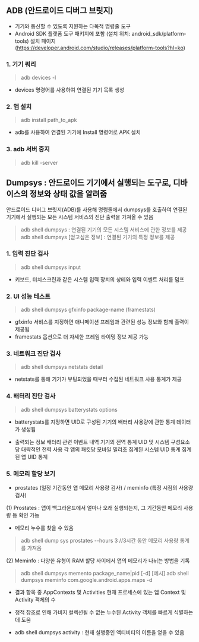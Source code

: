 ## ADB (안드로이드 디버그 브릿지)
- 기기와 통신할 수 있도록 지원하는 다목적 명령줄 도구
- Android SDK 플랫폼 도구 패키지에 포함 (설치 위치: android_sdk/platform-tools)
설치 페이지 (https://developer.android.com/studio/releases/platform-tools?hl=ko)

### 1. 기기 쿼리
> adb devices -l
- devices 명령어를 사용하여 연결된 기기 목록 생성

### 2. 앱 설치
> adb install path_to_apk
- adb를 사용하여 연결된 기기에 Install 명령어로 APK 설치

### 3. adb 서버 중지
> adb kill -server


## Dumpsys : 안드로이드 기기에서 실행되는 도구로, 디바이스의 정보와 상태 값을 알려줌
안드로이드 디버그 브릿지(ADB)를 사용해 명령줄에서 dumpsys를 호출하여 연결된 기기에서 실행되는 모든 시스템 서비스의 진단 출력을 가져올 수 있음

> adb shell dumpsys : 연결된 기기의 모든 시스템 서비스에 관한 정보를 제공
> adb shell dumpsys [얻고싶은 정보] : 연결된 기기의 특정 정보를 제공

### 1. 입력 진단 검사
> adb shell dumpsys input
- 키보드, 터치스크린과 같은 시스템 입력 장치의 상테와 입력 이벤트 처리를 덤프

### 2. UI 성능 테스트
> adb shell dumpsys gfxinfo package-name (framestats)
- gfxinfo 서비스를 지정하면 애니메이션 프레임과 관련된 성능 정보와 함께 출력이 제공됨
- framestats 옵션으로 더 자세한 프레임 타이밍 정보 제공 가능

### 3. 네트워크 진단 검사
> adb shell dumpsys netstats detail
- netstats를 통해 기기가 부팅되었을 때부터 수집된 네트워크 사용 통계가 제공

### 4. 배터리 진단 검사
> adb shell dumpsys batterystats options
- batterystats를 지정하면 UID로 구성된 기기의 배터리 사용량에 관한 통계 데이터가 생성됨

* 출력되는 정보
배터리 관련 이벤트 내역
기기의 전역 통계
UID 및 시스템 구성요소당 대략적인 전력 사용
각 앱의 패킷당 모바일 밀리초
집계된 시스템 UID 통계
집계된 앱 UID 통계

### 5. 메모리 할당 보기
- prostates (일정 기간동안 앱 메모리 사용량 검사) / meminfo (특정 시점의 사용량 검사)

(1) Prostates : 앱이 백그라운드에서 얼마나 오래 실행되는지, 그 기간동안 메모리 사용량 등 확인 가능
- 메모리 누수를 찾을 수 있음
> adb shell dump sys prostates --hours 3 //3시간 동안 메모리 사용량 통계를 가져옴

(2) Meminfo : 다양한 유형이 RAM 할당 사이에서 앱의 메모리가 나뉘는 방법을 기록
> adb shell dumpsys memento package_name|pid [-d]
[예시] adb shell dumpsys meminfo com.google.android.apps.maps -d

* 결과 항목 중 AppContexts 및 Activities
현재 프로세스에 있는 앱 Context 및 Activity 객체의 수
- 정적 참조로 인해 가비지 컬렉션될 수 없는 누수된 Activity 객체를 빠르게 식별하는 데 도움

* adb shell dumpsys activity : 현재 실행중인 액티비티의 이름을 얻을 수 있음
